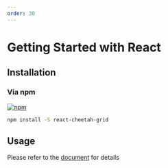 ```yaml
---
order: 30
---
```


# Getting Started with React

## Installation

### Via npm

[![npm](https://img.shields.io/npm/v/react-cheetah-grid.svg)](https://www.npmjs.com/package/react-cheetah-grid)

```bash
npm install -S react-cheetah-grid
```

## Usage

Please refer to the [document](https://github.com/future-architect/cheetah-grid/tree/master/packages/react-cheetah-grid#readme) for details
